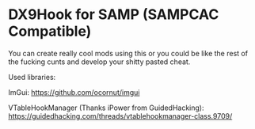# DX9Hook for SAMP (SAMPCAC Compatible)

You can create really cool mods using this or you could be like the rest of the fucking cunts and develop your shitty pasted cheat.

Used libraries:

ImGui: https://github.com/ocornut/imgui

VTableHookManager (Thanks iPower from GuidedHacking): https://guidedhacking.com/threads/vtablehookmanager-class.9709/